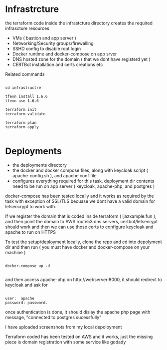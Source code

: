 # Infrastrcture

the terraform code inside the infrastcture directory creates the required infrascture resources
 
 - VMs ( bastion and app server )
 - Networking/Security groups/firewalling
 - SSHD config to disable root  login
 - Docker runtime and docker-compose on app srver
 - DNS hosted zone for the domain ( that we dont have registerd yet )
 - CERTBot installation and certs creations etc


Related commands

```

cd infrastructre

tfevn install 1.6.6
tfevn use 1.6.6

terraform init
terraform validate

terraform plan
terraform apply


```

# Deployments

 - the deployments directory
 - the docker and docker compose files, along with keycloak script ( apache-config.sh ), and apache conf file 
 - configures everything required for this task, deployment dir contents need to be run on app server ( keycloak, apache-php, and postgres )


docker-compose has been tested locally and it works as required by the task with exception of SSL/TLS becuase we dont have a valid domain for letsencrypt
to work with.


If we register the domain that is coded inside terraform ( ijazxample.fun ), and then point the domain to AWS route53 dns  servers, certbot/letsenrypt should 
work and then we can use those certs to configure keycloak and apache to run on HTTPS


To test the setup/deployment locally, clone the repo and cd into depolyment dir and then run  ( you must have docker and docker-compose on your machine )



```

docker-compose up -d 


```

and then access apache-php on http://webserver:8000, it should redirect to keycloak and ask for


```

user:  apache
password: password.

```


once authentication is done, it should dislay the apache php page with message, "connected to postgres sucessfully" 



I have uploaded screenshots from my local depoloyment



Terraform coded has been tested on AWS and it works, just the missing piece is domain registration with some service like godady


